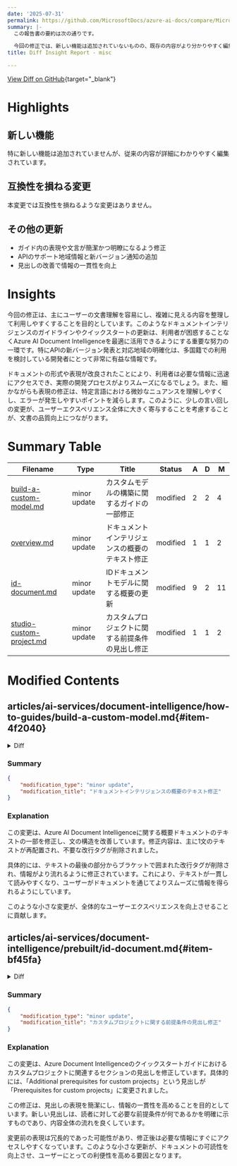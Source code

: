 ```yaml
---
date: '2025-07-31'
permalink: https://github.com/MicrosoftDocs/azure-ai-docs/compare/MicrosoftDocs:c2bb090...MicrosoftDocs:18e731f
summary: |-
  この報告書の要約は次の通りです。

  今回の修正では、新しい機能は追加されていないものの、既存の内容がより分かりやすく編集されました。互換性を損なう変更は行われておらず、ガイドの表現が簡潔に修正され、APIのサポート地域情報と新バージョン通知が追加されました。これにより、文書の理解が容易になり、ユーザーはAzure AI Document Intelligenceをより効果的に活用できるようになります。表現の改善によって、必要な情報に迅速にアクセスできるようになり、開発プロセスがスムーズになることが期待されます。また、表現の微調整は特定の言語での理解を助け、エラーのリスクを減少させる効果があります。
title: Diff Insight Report - misc

---
```


[View Diff on GitHub](https://github.com/MicrosoftDocs/azure-ai-docs/compare/MicrosoftDocs:c2bb090...MicrosoftDocs:18e731f){target="_blank"}

# Highlights

## 新しい機能
特に新しい機能は追加されていませんが、従来の内容が詳細にわかりやすく編集されています。

## 互換性を損ねる変更
本変更では互換性を損ねるような変更はありません。

## その他の更新
- ガイド内の表現や文言が簡潔かつ明瞭になるよう修正
- APIのサポート地域情報と新バージョン通知の追加
- 見出しの改善で情報の一貫性を向上

# Insights

今回の修正は、主にユーザーの文書理解を容易にし、複雑に見える内容を整理して利用しやすくすることを目的としています。このようなドキュメントインテリジェンスのガイドラインやクイックスタートの更新は、利用者が困惑することなくAzure AI Document Intelligenceを最適に活用できるようにする重要な努力の一環です。特にAPIの新バージョン発表と対応地域の明確化は、多国籍での利用を検討している開発者にとって非常に有益な情報です。

ドキュメントの形式や表現が改良されたことにより、利用者は必要な情報に迅速にアクセスでき、実際の開発プロセスがよりスムーズになるでしょう。また、細かながらも表現の修正は、特定言語における微妙なニュアンスを理解しやすくし、エラーが発生しやすいポイントを減らします。このように、少しの言い回しの変更が、ユーザーエクスペリエンス全体に大きく寄与することを考慮することが、文書の品質向上につながります。

# Summary Table
|  Filename  | Type |    Title    | Status | A  | D  | M  |
|------------|------|-------------|--------|----|----|----|
| [build-a-custom-model.md](#item-4f2040) | minor update | カスタムモデルの構築に関するガイドの一部修正 | modified | 2 | 2 | 4 | 
| [overview.md](#item-4e36ba) | minor update | ドキュメントインテリジェンスの概要のテキスト修正 | modified | 1 | 1 | 2 | 
| [id-document.md](#item-bf45fa) | minor update | IDドキュメントモデルに関する概要の更新 | modified | 9 | 2 | 11 | 
| [studio-custom-project.md](#item-f52b95) | minor update | カスタムプロジェクトに関する前提条件の見出し修正 | modified | 1 | 1 | 2 | 


# Modified Contents
## articles/ai-services/document-intelligence/how-to-guides/build-a-custom-model.md{#item-4f2040}

<details>
<summary>Diff</summary>
````diff
@@ -49,7 +49,7 @@ Once you gather a set of forms or documents for training, you need to upload it
 
 The Document Intelligence Studio provides and orchestrates all the API calls required to complete your dataset and train your model.
 
-1. Start by navigating to the [Document Intelligence Studio](https://formrecognizer.appliedai.azure.com/studio). The first time you use the Studio, you need to [initialize your subscription, resource group, and resource](../studio-overview.md). Then, follow the [prerequisites for custom projects](../quickstarts/studio-custom-project.md#additional-prerequisites-for-custom-projects) to configure the Studio to access your training dataset.
+1. Start by navigating to the [Document Intelligence Studio](https://formrecognizer.appliedai.azure.com/studio). The first time you use the Studio, you need to [initialize your subscription, resource group, and resource](../studio-overview.md). Then, follow the [prerequisites for custom projects](../quickstarts/studio-custom-project.md#prerequisites-for-custom-projects) to configure the Studio to access your training dataset.
 
 1. In the Studio, select the **Custom extraction model** tile and select the **Create a project** button.
 
@@ -60,7 +60,7 @@ The Document Intelligence Studio provides and orchestrates all the API calls req
     1. On the next step in the workflow, choose or create a Document Intelligence resource before you select continue.
 
     > [!IMPORTANT]
-    > Custom neural models are only available in a few regions. If you plan on training a neural model, please select or create a resource in one of [these supported regions](../train/custom-neural.md#supported-regions).
+    > Custom neural models are only available in a few regions. If you plan on training a neural model, select or create a resource in one of [these supported regions](../train/custom-neural.md#supported-regions).
 
     :::image type="content" source="../media/how-to/studio-custom-configure-resource.png" alt-text="Screenshot of Select the Document Intelligence resource.":::
 
````
</details>

### Summary

```json
{
    "modification_type": "minor update",
    "modification_title": "カスタムモデルの構築に関するガイドの一部修正"
}
```

### Explanation
このコードの変更は、ドキュメントインテリジェンススタジオを使用してカスタムモデルを構築する方法に関するガイドのテキストに対する少しの修正を含んでいます。具体的には、既存の手順の表現がわずかに変更され、明確さが向上しています。 

1つ目の変更では、手順のリンク先について「追加の前提条件」という表現が、単に「前提条件」に修正され、読みやすさが改善されています。同様に、重要な注意事項に記載されている文言も簡潔に整理され、トレーニングのために選択または作成するリソースに関する指示が分かりやすくなっています。

これらの変更は、ユーザーが文書をより理解しやすくし、よりスムーズにカスタムモデルの構築を行えるようにすることを目的としています。

## articles/ai-services/document-intelligence/overview.md{#item-4e36ba}

<details>
<summary>Diff</summary>
````diff
@@ -41,7 +41,7 @@ monikerRange: '<=doc-intel-4.0.0'
 
 :::moniker-end
 
-Azure AI Document Intelligence is a cloud-based [Azure AI service](../../ai-services/index.yml) that enables you to build intelligent document processing solutions. Massive amounts of data, spanning a wide variety of data types, are stored in forms and documents. Document Intelligence enables you to effectively manage the velocity at which data is collected and processed and is key to improved operations, informed data-driven decisions, and enlightened innovation.</br></br>For information on region access, *see* Azure AI Services [Product Availability by Region](https://azure.microsoft.com/explore/global-infrastructure/products-by-region/table).</br></br>
+Azure AI Document Intelligence is a cloud-based [Azure AI service](../../ai-services/index.yml) that enables you to build intelligent document processing solutions. Massive amounts of data, spanning a wide variety of data types, are stored in forms and documents. Document Intelligence enables you to effectively manage the velocity at which data is collected and processed and is key to improved operations, informed data-driven decisions, and enlightened innovation. For information on region access, *see* Azure AI Services [Product Availability by Region](https://azure.microsoft.com/explore/global-infrastructure/products-by-region/table).</br></br>
 
 | ✔️ [**Document analysis models**](#document-analysis-models) | ✔️ [**Prebuilt models**](#prebuilt-models) | ✔️ [**Custom models**](#custom-model-overview) |
 
````
</details>

### Summary

```json
{
    "modification_type": "minor update",
    "modification_title": "ドキュメントインテリジェンスの概要のテキスト修正"
}
```

### Explanation
この変更は、Azure AI Document Intelligenceに関する概要ドキュメントのテキストの一部を修正し、文の構造を改善しています。修正内容は、主に1文のテキストが再配置され、不要な改行タグが削除されました。

具体的には、テキストの最後の部分からブラケットで囲まれた改行タグが削除され、情報がより流れるように修正されています。これにより、テキストが一貫して読みやすくなり、ユーザーがドキュメントを通じてよりスムーズに情報を得られるようにしています。

このような小さな変更が、全体的なユーザーエクスペリエンスを向上させることに貢献します。

## articles/ai-services/document-intelligence/prebuilt/id-document.md{#item-bf45fa}

<details>
<summary>Diff</summary>
````diff
@@ -6,7 +6,7 @@ author: laujan
 manager: nitinme
 ms.service: azure-ai-document-intelligence
 ms.topic: conceptual
-ms.date: 02/10/2025
+ms.date: 07/29/2025
 ms.author: lajanuar
 ms.custom: references.regions
 ---
@@ -32,7 +32,14 @@ ms.custom: references.regions
 
 ::: moniker range=">=doc-intel-3.0.0"
 
-Document Intelligence Identity document (ID) model combines Optical Character Recognition (OCR) with deep learning models to analyze and extract key information from identity documents. The API analyzes identity documents (including the following) and returns a structured JSON data representation.
+> [!NOTE]
+>
+> Document Intelligence `v4.0 2024-11-30 (GA)` API for the prebuilt Identity document (ID) model now supports identification documents from all regions worldwide, including expanded coverage across the United States, Asia, Europe, Africa, and Oceania.
+>
+
+> [!NOTE]
+>
+> Document Intelligence Identity document (ID) model combines Optical Character Recognition (OCR) with deep learning models to analyze and extract key information from identity documents. The API analyzes identity documents (including the following) and returns a structured JSON data representation.
 
 | Region | Document types |
 |--------|----------------|
````
</details>

### Summary

```json
{
    "modification_type": "minor update",
    "modification_title": "IDドキュメントモデルに関する概要の更新"
}
```

### Explanation
この変更は、Azure AI Document IntelligenceのIDドキュメントモデルに関するドキュメントの内容を更新し、特にAPIのサポートされる地域の情報を強調しています。具体的には、いくつかの重要な情報が追加されたことが特徴です。

1つ目の追加内容は、新しいバージョンのAPI (`v4.0 2024-11-30 (GA)`) に関する通知で、グローバルに展開されている身分証明書（ID）ドキュメントのサポートを含むことを明確にしています。これにより、ユーザーはどの地域の文書がサポートされているかを理解しやすくなっています。

さらに、従来の文についても、内容の開始部分にノートが追加され、モデルの機能についての理解を深める情報が補足されています。これにより、ドキュメントの全体的な情報提供の質が向上しています。

元のテキストの一部は整理され、理解を助ける形式で再構成されており、ユーザーがAPIの機能とサポートを把握しやすくしています。

## articles/ai-services/document-intelligence/quickstarts/studio-custom-project.md{#item-f52b95}

<details>
<summary>Diff</summary>
````diff
@@ -24,7 +24,7 @@ monikerRange: '>=doc-intel-3.0.0'
 
 For details on subscription, resource, and authentication setup, *see* [Get started with Document Intelligence Studio](get-started-studio.md#prerequisites-for-new-users).
 
-## Additional prerequisites for custom projects
+## Prerequisites for custom projects
 
 In addition to the Azure account and a Document Intelligence or Azure AI Foundry resource, you need:
 
````
</details>

### Summary

```json
{
    "modification_type": "minor update",
    "modification_title": "カスタムプロジェクトに関する前提条件の見出し修正"
}
```

### Explanation
この変更は、Azure Document Intelligenceのクイックスタートガイドにおけるカスタムプロジェクトに関連するセクションの見出しを修正しています。具体的には、「Additional prerequisites for custom projects」という見出しが「Prerequisites for custom projects」に変更されました。

この修正は、見出しの表現を簡潔にし、情報の一貫性を高めることを目的としています。新しい見出しは、読者に対して必要な前提条件が何であるかを明確に示すものであり、内容全体の流れを良くしています。

変更前の表現は冗長的であった可能性があり、修正後は必要な情報にすぐにアクセスしやすくなっています。このような小さな更新が、ドキュメントの可読性を向上させ、ユーザーにとっての利便性を高める要因となります。


